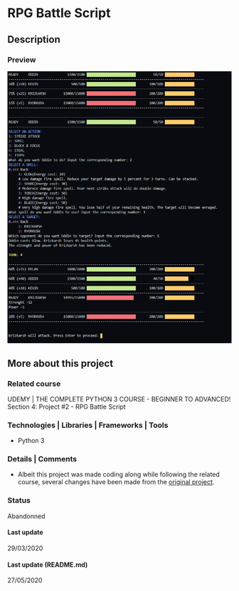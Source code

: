 # RPG Battle Script

## Description
### Preview

![alt text](screenshot.PNG "Screenshot")

## More about this project

### Related course
UDEMY | THE COMPLETE PYTHON 3 COURSE - BEGINNER TO ADVANCED!  
Section 4: Project #2 - RPG Battle Script

### Technologies | Libraries | Frameworks | Tools  
- Python 3

### Details | Comments
- Albeit this project was made coding along while following the related course, several changes have been made from the [original project](https://github.com/nickqidev/python_text_battle).  

### Status
Abandonned

#### Last update
29/03/2020

#### Last update (README.md)
27/05/2020
